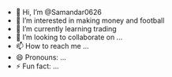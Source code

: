 - 👋 Hi, I’m @Samandar0626
- 👀 I’m interested in making money and football
- 🌱 I’m currently learning trading
- 💞️ I’m looking to collaborate on ...
- 📫 How to reach me ...
- 😄 Pronouns: ...
- ⚡ Fun fact: ...

<!---
Samandar0626/Samandar0626 is a ✨ special ✨ repository because its `README.md` (this file) appears on your GitHub profile.
You can click the Preview link to take a look at your changes.
--->
